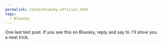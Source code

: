 ```yaml
---
permalink: /note/bluesky-official.html
tags:
  - Bluesky
---
```


One last test post. If you see this on Bluesky, reply and say hi. I'll show you a neat trick.

<a class="u-bridgy" href="https://brid.gy/publish/bluesky" hidden="from-humans"></a>
<data class="p-bridgy-omit-link" value="maybe" />
